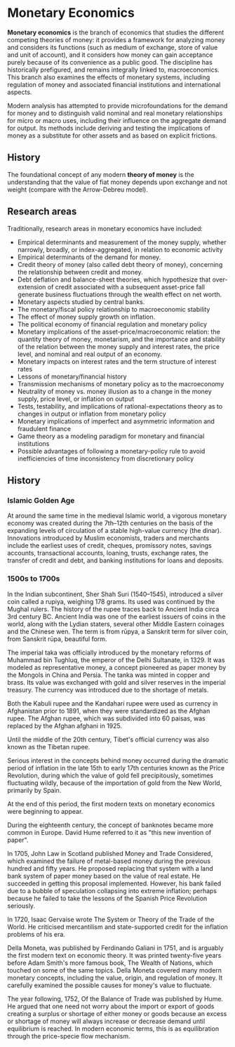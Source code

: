 # Monetary Economics

**Monetary economics** is the branch of economics that studies the different competing theories of money: it provides a framework for analyzing money and considers its functions (such as medium of exchange, store of value and unit of account), and it considers how money can gain acceptance purely because of its convenience as a public good. The discipline has historically prefigured, and remains integrally linked to, macroeconomics. This branch also examines the effects of monetary systems, including regulation of money and associated financial institutions and international aspects.

Modern analysis has attempted to provide microfoundations for the demand for money and to distinguish valid nominal and real monetary relationships for micro or macro uses, including their influence on the aggregate demand for output. Its methods include deriving and testing the implications of money as a substitute for other assets and as based on explicit frictions.

## History
The foundational concept of any modern **theory of money** is the understanding that the value of fiat money depends upon exchange and not weight (compare with the Arrow-Debreu model).

## Research areas
Traditionally, research areas in monetary economics have included:
- Empirical determinants and measurement of the money supply, whether narrowly, broadly, or index-aggregated, in relation to economic activity
- Empirical determinants of the demand for money.
- Credit theory of money (also called debt theory of money), concerning the relationship between credit and money.
- Debt deflation and balance-sheet theories, which hypothesize that over-extension of credit associated with a subsequent asset-price fall generate business fluctuations through the wealth effect on net worth.
- Monetary aspects studied by central banks.
- The monetary/fiscal policy relationship to macroeconomic stability
- The effect of money supply growth on inflation.
- The political economy of financial regulation and monetary policy
- Monetary implications of the asset-price/macroeconomic relation: the quantity theory of money, monetarism, and the importance and stability of the relation between the money supply and interest rates, the price level, and nominal and real output of an economy.
- Monetary impacts on interest rates and the term structure of interest rates
- Lessons of monetary/financial history
- Transmission mechanisms of monetary policy as to the macroeconomy
- Neutrality of money vs. money illusion as to a change in the money supply, price level, or inflation on output
- Tests, testability, and implications of rational-expectations theory as to changes in output or inflation from monetary policy
- Monetary implications of imperfect and asymmetric information and fraudulent finance
- Game theory as a modeling paradigm for monetary and financial institutions
- Possible advantages of following a monetary-policy rule to avoid inefficiencies of time inconsistency from discretionary policy
  
## History
### **Islamic Golden Age**
At around the same time in the medieval Islamic world, a vigorous monetary economy was created during the 7th–12th centuries on the basis of the expanding levels of circulation of a stable high-value currency (the dinar). Innovations introduced by Muslim economists, traders and merchants include the earliest uses of credit, cheques, promissory notes, savings accounts, transactional accounts, loaning, trusts, exchange rates, the transfer of credit and debt, and banking institutions for loans and deposits.

### **1500s to 1700s**
In the Indian subcontinent, Sher Shah Suri (1540–1545), introduced a silver coin called a rupiya, weighing 178 grams. Its used was continued by the Mughal rulers. The history of the rupee traces back to Ancient India circa 3rd century BC. Ancient India was one of the earliest issuers of coins in the world, along with the Lydian staters, several other Middle Eastern coinages and the Chinese wen. The term is from rūpya, a Sanskrit term for silver coin, from Sanskrit rūpa, beautiful form.

The imperial taka was officially introduced by the monetary reforms of Muhammad bin Tughluq, the emperor of the Delhi Sultanate, in 1329. It was modeled as representative money, a concept pioneered as paper money by the Mongols in China and Persia. The tanka was minted in copper and brass. Its value was exchanged with gold and silver reserves in the imperial treasury. The currency was introduced due to the shortage of metals.

Both the Kabuli rupee and the Kandahari rupee were used as currency in Afghanistan prior to 1891, when they were standardized as the Afghan rupee. The Afghan rupee, which was subdivided into 60 paisas, was replaced by the Afghan afghani in 1925.

Until the middle of the 20th century, Tibet's official currency was also known as the Tibetan rupee.

Serious interest in the concepts behind money occurred during the dramatic period of inflation in the late 15th to early 17th centuries known as the Price Revolution, during which the value of gold fell precipitously, sometimes fluctuating wildly, because of the importation of gold from the New World, primarily by Spain.

At the end of this period, the first modern texts on monetary economics were beginning to appear.

During the eighteenth century, the concept of banknotes became more common in Europe. David Hume referred to it as "this new invention of paper".

In 1705, John Law in Scotland published Money and Trade Considered, which examined the failure of metal-based money during the previous hundred and fifty years. He proposed replacing that system with a land bank system of paper money based on the value of real estate. He succeeded in getting this proposal implemented. However, his bank failed due to a bubble of speculation collapsing into extreme inflation; perhaps because he failed to take the lessons of the Spanish Price Revolution seriously.

In 1720, Isaac Gervaise wrote The System or Theory of the Trade of the World. He criticised mercantilism and state-supported credit for the inflation problems of his era.

Della Moneta, was published by Ferdinando Galiani in 1751, and is arguably the first modern text on economic theory. It was printed twenty-five years before Adam Smith's more famous book, The Wealth of Nations, which touched on some of the same topics. Della Moneta covered many modern monetary concepts, including the value, origin, and regulation of money. It carefully examined the possible causes for money's value to fluctuate.

The year following, 1752, Of the Balance of Trade was published by Hume. He argued that one need not worry about the import or export of goods creating a surplus or shortage of either money or goods because an excess or shortage of money will always increase or decrease demand until equilibrium is reached. In modern economic terms, this is as equilibration through the price-specie flow mechanism.